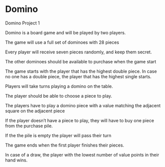 # Domino
Domino Project 1

Domino is a board game and will be played by two players.

The game will use a full set of dominoes with 28 pieces

Every player will receive seven pieces randomly, and keep them secret.

The other dominoes should be available to purchase when the game start

The game starts with the player that has the highest double piece. In case no one has a double piece, the player that has the highest single starts.

Players will take turns playing a domino on the table.

The player should be able to choose a piece to play.

The players have to play a domino piece with a value matching the adjacent square on the adjacent piece

If the player doesn’t have a piece to play, they will have to buy one piece from the purchase pile.

If the the pile is empty the player will pass their turn

The game ends when the first player finishes their pieces.

In case of a draw, the player with the lowest number of value points in their hand wins.
